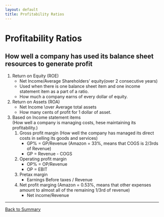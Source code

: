 ```yaml
---
layout: default
title: Profitability Ratios
---
```


<h1>Profitability Ratios</h1>  

## How well a company has used its balance sheet resources to generate profit 

1. Return on Equity (ROE)
    -  Net Income/Average Shareholders' equity(over 2 consecutive years)
    -  Used when there is one balance sheet item and one income statement item as a part of a ratio.  
    -  How much a company earns of every dollar of equity.  
2. Return on Assets (ROA)  
    -  Net Income \over Average total assets
    - How many cents of profit for 1 dollar of asset.  
3. Based on Income statement items  
    (How well a company is managing costs, hese maintaining its profitability.)  
    1. Gross profit margin  (How well the company has managed its direct costs in selling its goods and services) 
        - GP% = GP/Revenue  (Amazon = 33%, means that COGS is 2/3rds of Revenue)
        - GP = Revenue - COGS
    2. Operating profit margin  
        - OP% = OP/Revenue  
        - OP = EBIT  
    3. Pretax margin  
        - Earnings Before taxes / Revenue  
    4. Net profit marging  (Amazon = 0.53%, means that other expenses amount to almost all of the remaining 1/3rd of revenue)
        - Net income/Revenue

<hr>
<a href="summary.html" name="#user-content-ratios">Back to Summary</a>
